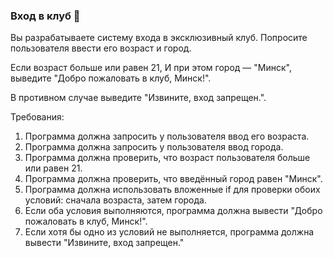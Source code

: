 
### Вход в клуб 🌃

Вы разрабатываете систему входа в эксклюзивный клуб. Попросите пользователя ввести его возраст и город.

Если возраст больше или равен 21, И при этом город — "Минск", выведите "Добро пожаловать в клуб, Минск!".

В противном случае выведите "Извините, вход запрещен.".

Требования:
1. Программа должна запросить у пользователя ввод его возраста. 
2. Программа должна запросить у пользователя ввод города. 
3. Программа должна проверить, что возраст пользователя больше или равен 21. 
4. Программа должна проверить, что введённый город равен "Минск". 
5. Программа должна использовать вложенные if для проверки обоих условий: сначала возраста, затем города. 
6. Если оба условия выполняются, программа должна вывести "Добро пожаловать в клуб, Минск!". 
7. Если хотя бы одно из условий не выполняется, программа должна вывести "Извините, вход запрещен."